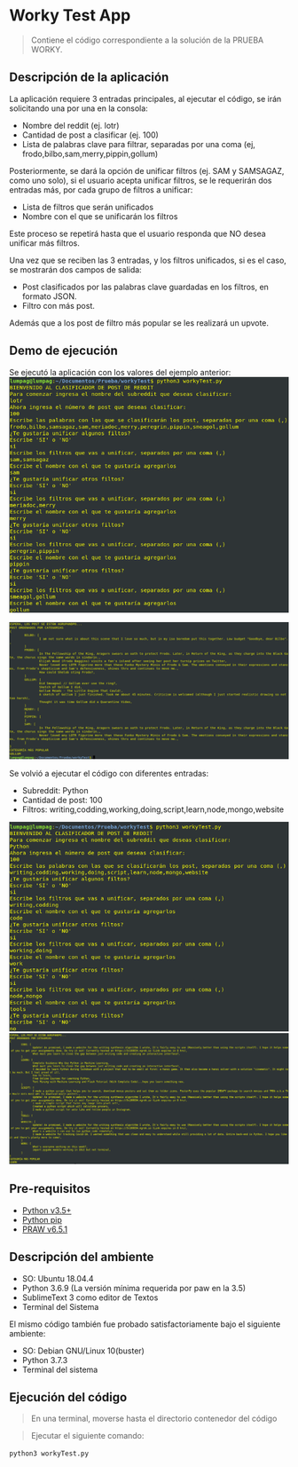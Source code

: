 # Worky Test App
> Contiene el código correspondiente a la solución de la PRUEBA WORKY.

## Descripción de la aplicación
La aplicación requiere 3 entradas principales, al ejecutar el código, se irán solicitando una por una en la consola:

- Nombre del reddit (ej. lotr)
- Cantidad de post a clasificar (ej. 100)
- Lista de palabras clave para filtrar, separadas por una coma (ej, frodo,bilbo,sam,merry,pippin,gollum)

Posteriormente, se dará la opción de unificar filtros (ej. SAM y SAMSAGAZ, como uno solo), si el usuario acepta unificar filtros, se le requerirán dos entradas más, por cada grupo de filtros a unificar:

- Lista de filtros que serán unificados
- Nombre con el que se unificarán los filtros

Este proceso se repetirá hasta que el usuario responda que NO desea unificar más filtros.

Una vez que se reciben las 3 entradas, y los filtros unificados, si es el caso, se mostrarán dos campos de salida:

- Post clasificados por las palabras clave guardadas en los filtros, en formato JSON.
- Filtro con más post.

Además que a los post de filtro más popular se les realizará un upvote.

## Demo de ejecución

Se ejecutó la aplicación con los valores del ejemplo anterior:
![Entrada de datos](/images/input_lotr.png)

![Salida al ejecutar](/images/output_lotr.png)

Se volvió a ejecutar el código con diferentes entradas:
- Subreddit: Python
- Cantidad de post: 100
- Filtros: writing,codding,working,doing,script,learn,node,mongo,website

![Entrada de datos](/images/input_python.png)
![Salida al ejecutar](/images/output_python.png)

## Pre-requisitos
* [Python v3.5+](https://www.python.org/downloads/)
* [Python pip](https://pip.pypa.io/en/stable/installing/)
* [PRAW v6.5.1](https://praw.readthedocs.io/en/latest/getting_started/installation.html)

## Descripción del ambiente

- SO: Ubuntu 18.04.4 
- Python 3.6.9 (La versión mínima requerida por paw en la 3.5)
- SublimeText 3 como editor de Textos
- Terminal del Sistema

El mismo código también fue probado satisfactoriamente bajo el siguiente ambiente:
- SO: Debian GNU/Linux 10(buster)
- Python 3.7.3
- Terminal del sistema

## Ejecución del código

> En una terminal, moverse hasta el directorio contenedor del código

> Ejecutar el siguiente comando:

```python3 workyTest.py```



